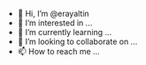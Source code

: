 - 👋 Hi, I’m @erayaltin
- 👀 I’m interested in ...
- 🌱 I’m currently learning ...
- 💞️ I’m looking to collaborate on ...
- 📫 How to reach me ...

<!---
erayaltin/erayaltin is a ✨ special ✨ repository because its `README.md` (this file) appears on your GitHub profile.
You can click the Preview link to take a look at your changes.
--->
